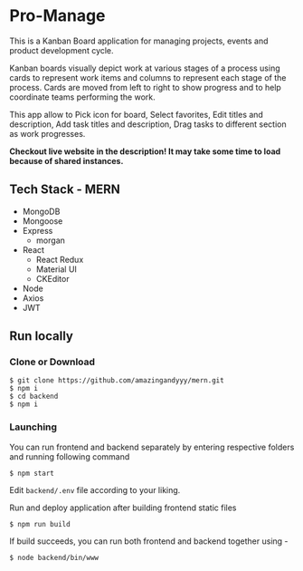 
# Pro-Manage

This is a Kanban Board application for managing projects, events and product development cycle.

Kanban boards visually depict work at various stages of a process using cards to represent work items and columns to represent each stage of the process. Cards are moved from left to right to show progress and to help coordinate teams performing the work.

This app allow to Pick icon for board, Select favorites, Edit titles and description, Add task titles and description, Drag tasks to different section as work progresses.

**Checkout live website in the description! It may take some time to load because of shared instances.**

## Tech Stack - MERN

-   MongoDB
-   Mongoose
-   Express
    -   morgan
-   React
	-  React Redux
	- Material UI
	- CKEditor
-   Node
-   Axios
-   JWT

## Run locally


### Clone or Download
```
$ git clone https://github.com/amazingandyyy/mern.git
$ npm i
$ cd backend
$ npm i
```
### Launching 

You can run frontend and backend separately by entering respective folders and running following command
```
$ npm start
```

Edit `backend/.env` file according to your liking.

Run and deploy application after building frontend static files

```
$ npm run build
```

If build succeeds, you can run both frontend and backend together using -

```
$ node backend/bin/www
```

